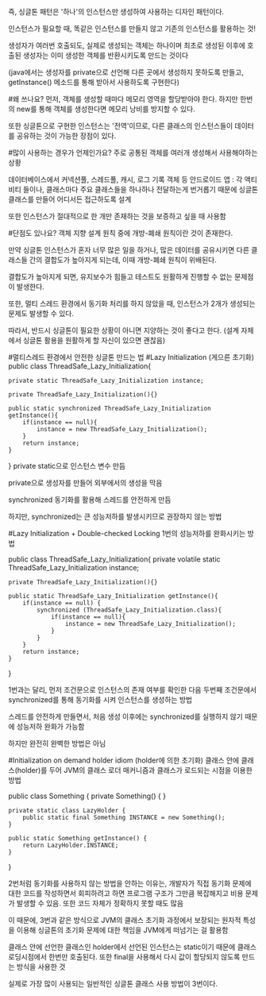 즉, 싱글톤 패턴은 '하나'의 인스턴스만 생성하여 사용하는 디자인 패턴이다.

인스턴스가 필요할 때, 똑같은 인스턴스를 만들지 않고 기존의 인스턴스를 활용하는 것!

생성자가 여러번 호출되도, 실제로 생성되는 객체는 하나이며 최초로 생성된 이후에 호출된 생성자는 이미 생성한 객체를 반환시키도록 만드는 것이다

(java에서는 생성자를 private으로 선언해 다른 곳에서 생성하지 못하도록 만들고, getInstance() 메소드를 통해 받아서 사용하도록 구현한다)


#왜 쓰나요?
먼저, 객체를 생성할 때마다 메모리 영역을 할당받아야 한다. 하지만 한번의 new를 통해 객체를 생성한다면 메모리 낭비를 방지할 수 있다.

또한 싱글톤으로 구현한 인스턴스는 '전역'이므로, 다른 클래스의 인스턴스들이 데이터를 공유하는 것이 가능한 장점이 있다.


#많이 사용하는 경우가 언제인가요?
주로 공통된 객체를 여러개 생성해서 사용해야하는 상황

데이터베이스에서 커넥션풀, 스레드풀, 캐시, 로그 기록 객체 등
안드로이드 앱 : 각 액티비티 들이나, 클래스마다 주요 클래스들을 하나하나 전달하는게 번거롭기 때문에 싱글톤 클래스를 만들어 어디서든 접근하도록 설계

또한 인스턴스가 절대적으로 한 개만 존재하는 것을 보증하고 싶을 때 사용함


#단점도 있나요?
객체 지향 설계 원칙 중에 개방-폐쇄 원칙이란 것이 존재한다.

만약 싱글톤 인스턴스가 혼자 너무 많은 일을 하거나, 많은 데이터를 공유시키면 다른 클래스들 간의 결합도가 높아지게 되는데, 이때 개방-폐쇄 원칙이 위배된다.

결합도가 높아지게 되면, 유지보수가 힘들고 테스트도 원활하게 진행할 수 없는 문제점이 발생한다.


또한, 멀티 스레드 환경에서 동기화 처리를 하지 않았을 때, 인스턴스가 2개가 생성되는 문제도 발생할 수 있다.


따라서, 반드시 싱글톤이 필요한 상황이 아니면 지양하는 것이 좋다고 한다. (설계 자체에서 싱글톤 활용을 원활하게 할 자신이 있으면 괜찮음)



#멀티스레드 환경에서 안전한 싱글톤 만드는 법
#Lazy Initialization (게으른 초기화)
public class ThreadSafe_Lazy_Initialization{
 
    private static ThreadSafe_Lazy_Initialization instance;
 
    private ThreadSafe_Lazy_Initialization(){}
     
    public static synchronized ThreadSafe_Lazy_Initialization getInstance(){
        if(instance == null){
            instance = new ThreadSafe_Lazy_Initialization();
        }
        return instance;
    }
 
}
private static으로 인스턴스 변수 만듬

private으로 생성자를 만들어 외부에서의 생성을 막음

synchronized 동기화를 활용해 스레드를 안전하게 만듬

하지만, synchronized는 큰 성능저하를 발생시키므로 권장하지 않는 방법


#Lazy Initialization + Double-checked Locking
1번의 성능저하를 완화시키는 방법


public class ThreadSafe_Lazy_Initialization{
    private volatile static ThreadSafe_Lazy_Initialization instance;

    private ThreadSafe_Lazy_Initialization(){}

    public static ThreadSafe_Lazy_Initialization getInstance(){
    	if(instance == null) {
        	synchronized (ThreadSafe_Lazy_Initialization.class){
                if(instance == null){
                    instance = new ThreadSafe_Lazy_Initialization();
                }
            }
        }
        return instance;
    }
}

1번과는 달리, 먼저 조건문으로 인스턴스의 존재 여부를 확인한 다음 두번째 조건문에서 synchronized를 통해 동기화를 시켜 인스턴스를 생성하는 방법

스레드를 안전하게 만들면서, 처음 생성 이후에는 synchronized를 실행하지 않기 때문에 성능저하 완화가 가능함

하지만 완전히 완벽한 방법은 아님


#Initialization on demand holder idiom (holder에 의한 초기화)
클래스 안에 클래스(holder)를 두어 JVM의 클래스 로더 매커니즘과 클래스가 로드되는 시점을 이용한 방법


public class Something {
    private Something() {
    }
 
    private static class LazyHolder {
        public static final Something INSTANCE = new Something();
    }
 
    public static Something getInstance() {
        return LazyHolder.INSTANCE;
    }
}

2번처럼 동기화를 사용하지 않는 방법을 안하는 이유는, 개발자가 직접 동기화 문제에 대한 코드를 작성하면서 회피하려고 하면 프로그램 구조가 그만큼 복잡해지고 비용 문제가 발생할 수 있음. 또한 코드 자체가 정확하지 못할 때도 많음


이 때문에, 3번과 같은 방식으로 JVM의 클래스 초기화 과정에서 보장되는 원자적 특성을 이용해 싱글톤의 초기화 문제에 대한 책임을 JVM에게 떠넘기는 걸 활용함


클래스 안에 선언한 클래스인 holder에서 선언된 인스턴스는 static이기 때문에 클래스 로딩시점에서 한번만 호출된다. 또한 final을 사용해서 다시 값이 할당되지 않도록 만드는 방식을 사용한 것

실제로 가장 많이 사용되는 일반적인 싱글톤 클래스 사용 방법이 3번이다.